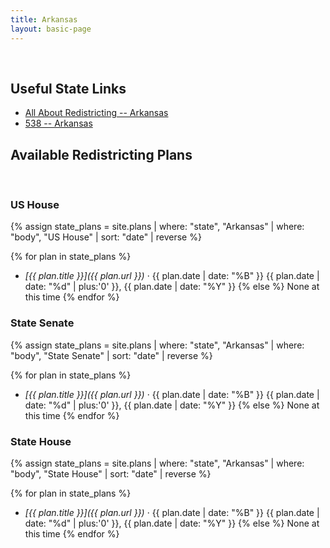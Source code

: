 ```yaml
---
title: Arkansas
layout: basic-page
---
```


<br>

Useful State Links
---

- [All About Redistricting -- Arkansas](https://redistricting.lls.edu/state/arkansas/?cycle=2020&level=Congress&startdate=)
- [538 -- Arkansas](https://projects.fivethirtyeight.com/redistricting-2022-maps/arkansas/)

Available Redistricting Plans
---

<br>

### US House

{% assign state_plans = site.plans | where: "state", "Arkansas" | where: "body", "US House" | sort: "date" | reverse %}

{% for plan in state_plans %}
- *[{{ plan.title }}]({{ plan.url }})* · {{ plan.date | date: "%B" }} {{ plan.date | date: "%d" | plus:'0' }}, {{ plan.date | date: "%Y" }}
{% else %}
None at this time
{% endfor %}

### State Senate

{% assign state_plans = site.plans | where: "state", "Arkansas" | where: "body", "State Senate" | sort: "date" | reverse %}

{% for plan in state_plans %}
- *[{{ plan.title }}]({{ plan.url }})* · {{ plan.date | date: "%B" }} {{ plan.date | date: "%d" | plus:'0' }}, {{ plan.date | date: "%Y" }}
{% else %}
None at this time
{% endfor %}


### State House

{% assign state_plans = site.plans | where: "state", "Arkansas" | where: "body", "State House" | sort: "date" | reverse %}

{% for plan in state_plans %}
- *[{{ plan.title }}]({{ plan.url }})* · {{ plan.date | date: "%B" }} {{ plan.date | date: "%d" | plus:'0' }}, {{ plan.date | date: "%Y" }}
{% else %}
None at this time
{% endfor %}
